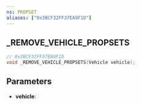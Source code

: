 ```yaml
---
ns: PROPSET
aliases: ["0x3BCF32FF37EA9F1D"]
---
```

## _REMOVE_VEHICLE_PROPSETS

```c
// 0x3BCF32FF37EA9F1D
void _REMOVE_VEHICLE_PROPSETS(Vehicle vehicle);
```

## Parameters
* **vehicle**:

